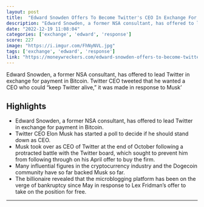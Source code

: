 ```yaml
---
layout: post
title:  "Edward Snowden Offers To Become Twitter's CEO In Exchange For Bitcoin Pay"
description: "Edward Snowden, a former NSA consultant, has offered to lead Twitter in exchange for payment in Bitcoin. Twitter CEO tweeted that he wanted a CEO who could “keep Twitter alive,” it was made in response to Musk’"
date: "2022-12-19 11:08:04"
categories: ['exchange', 'edward', 'response']
score: 227
image: "https://i.imgur.com/FhNyNVL.jpg"
tags: ['exchange', 'edward', 'response']
link: "https://moneywreckers.com/edward-snowden-offers-to-become-twitters-ceo-in-exchange-for-bitcoin-pay/"
---
```


Edward Snowden, a former NSA consultant, has offered to lead Twitter in exchange for payment in Bitcoin. Twitter CEO tweeted that he wanted a CEO who could “keep Twitter alive,” it was made in response to Musk’

## Highlights

- Edward Snowden, a former NSA consultant, has offered to lead Twitter in exchange for payment in Bitcoin.
- Twitter CEO Elon Musk has started a poll to decide if he should stand down as CEO.
- Musk took over as CEO of Twitter at the end of October following a protracted battle with the Twitter board, which sought to prevent him from following through on his April offer to buy the firm.
- Many influential figures in the cryptocurrency industry and the Dogecoin community have so far backed Musk so far.
- The billionaire revealed that the microblogging platform has been on the verge of bankruptcy since May in response to Lex Fridman’s offer to take on the position for free.

---
